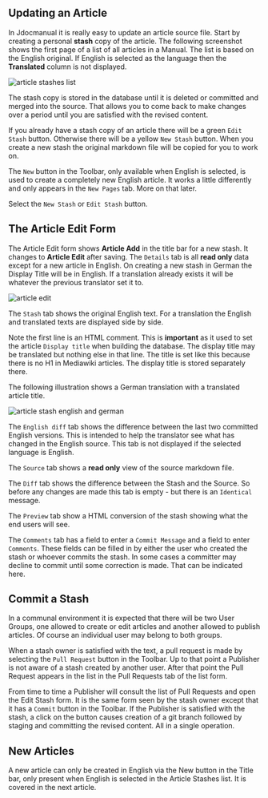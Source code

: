 <!-- Display title: Edit Article in Jdocmanual -->

## Updating an Article

In Jdocmanual it is really easy to update an article source file.  Start by creating a
personal **stash** copy of the article. The following screenshot shows the first page
of a list of all articles in a Manual. The list is based on the English original. If English
is selected as  the language then the **Translated** column is not displayed.

![article stashes list](../../../en/images/jdocmanual/article-stashes.png "Article Stashes List")

The stash copy is stored in the database until it is deleted or committed and
merged into the source. That allows you to come back to make changes over
a period until you are satisfied with the revised content.

If you already have a stash copy of an article there will be a green `Edit Stash` button.
Otherwise there will be a yellow `New Stash` button. When you create a new stash
the original markdown file will be copied for you to work on.

The `New` button in the Toolbar, only available when English is selected,  is used to
create a completely new English article. It works a little differently and only appears
in the `New Pages` tab. More on that later.

Select the `New Stash` or `Edit Stash` button.

## The Article Edit Form

The Article Edit form shows **Article Add** in the title bar for a new stash. It
changes to **Article Edit** after saving. The `Details` tab is all **read
only** data except for a new article in English. On creating a new stash in
German the Display Title will be in English. If a translation already
exists it will be whatever the previous translator set it to.

![article edit](../../../en/images/jdocmanual/jdocmanual-article-edit.png "Article Edit")

The `Stash` tab shows the original English text. For a translation the English
and translated texts are displayed side by side.

Note the first line is an HTML comment. This is **important** as it used to
set the article `Display title` when building the database. The display title
may be translated but nothing else in that line. The title is set like this
because there is no H1 in Mediawiki articles. The display title is stored
separately there.

The following illustration shows a German translation with a translated article
title.

![article stash english and german](../../../en/images/jdocmanual/article-stash-german.png "Article Stash English and German")

The `English diff` tab shows the difference between the last two committed
English versions. This is intended to help the translator see what has changed
in the English source. This tab is not displayed if the selected language is
English.

The `Source` tab shows a **read only** view of the source markdown file.

The `Diff` tab shows the difference between the Stash and the Source. So before
any changes are made this tab is empty - but there is an `Identical` message.

The `Preview` tab show a HTML conversion of the stash showing what the end
users will see.

The `Comments` tab has a field to enter a `Commit Message` and a field to
enter `Comments`. These fields can be filled in by either the user who created
the stash or whoever commits the stash. In some cases a committer may decline
to commit until some correction is made. That can be indicated here.

## Commit a Stash

In a communal environment it is expected that there will be two User Groups,
one allowed to create or edit articles and another allowed to publish articles.
Of course an individual user may belong to both groups.

When a stash owner is satisfied with the text, a pull request is made by
selecting the `Pull Request` button in the Toolbar. Up to that point a
Publisher is not aware of a stash created by another user. After that point
the Pull Request appears in the list in the Pull Requests tab of the list form.

From time to time a Publisher will consult the list of Pull Requests and open
the Edit Stash form. It is the same form seen by the stash owner except that
it has a `Commit` button in the Toolbar. If the Publisher is satisfied with
the stash, a click on the button causes creation of a git branch followed by
staging and committing the revised content. All in a single operation.

## New Articles

A new article can only be created in English via the New button in the Title
bar, only present when English is selected in the Article Stashes list. It is
covered in the next article.
